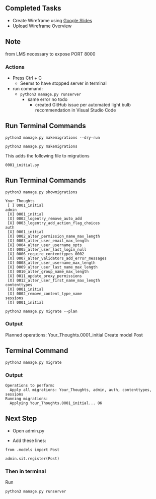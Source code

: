 ## Completed Tasks

- Create Wireframe using [Google Slides](https://www.google.com/slides/about/)
- Upload Wireframe Overview

## Note

from LMS 
necessary to expose PORT 8000

### Actions
- Press Ctrl + C
    - Seems to have stopped server in terminal
- run command:
    - `python3 manage.py runserver`
        - same error no todo
            - created GitHub issue 
                per automated light bulb recommendation
                in Visual Studio Code

## Run Terminal Commands

```
python3 manage.py makemigrations --dry-run
```

```
python3 manage.py makemigrations
```

This adds the following file to migrations

```
0001_initial.py
```

## Run Terminal Commands

```
python3 manage.py showmigrations
```

```
Your_Thoughts
 [ ] 0001_initial
admin
 [X] 0001_initial
 [X] 0002_logentry_remove_auto_add
 [X] 0003_logentry_add_action_flag_choices
auth
 [X] 0001_initial
 [X] 0002_alter_permission_name_max_length
 [X] 0003_alter_user_email_max_length
 [X] 0004_alter_user_username_opts
 [X] 0005_alter_user_last_login_null
 [X] 0006_require_contenttypes_0002
 [X] 0007_alter_validators_add_error_messages
 [X] 0008_alter_user_username_max_length
 [X] 0009_alter_user_last_name_max_length
 [X] 0010_alter_group_name_max_length
 [X] 0011_update_proxy_permissions
 [X] 0012_alter_user_first_name_max_length
contenttypes
 [X] 0001_initial
 [X] 0002_remove_content_type_name
sessions
 [X] 0001_initial
```

```
python3 manage.py migrate --plan
```

### Output
Planned operations:
Your_Thoughts.0001_initial
    Create model Post

## Terminal Command

```
python3 manage.py migrate
```

### Output

```
Operations to perform:
  Apply all migrations: Your_Thoughts, admin, auth, contenttypes, sessions
Running migrations:
  Applying Your_Thoughts.0001_initial... OK
```

## Next Step

- Open admin.py

- Add these lines:

```
from .models import Post

admin.sit.register(Post)
```

### Then in terminal

Run

```
python3 manage.py runserver
```
